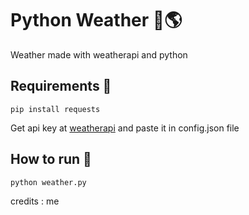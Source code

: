 # Python Weather 🐍🌎

Weather made with weatherapi and python

## Requirements 🔌

```pip install requests```

Get api key at [weatherapi](https://weatherapi.com/) and paste it in config.json file

## How to run 🐧

```python weather.py```

credits : me
